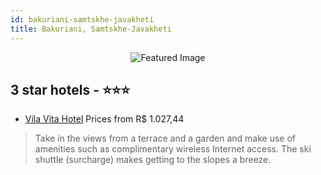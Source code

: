 ```yaml
---
id: bakuriani-samtskhe-javakheti
title: Bakuriani, Samtskhe-Javakheti
---
```


<center><img src="https://i.travelapi.com/hotels/16000000/15710000/15705800/15705773/5a306ff0_z.jpg" alt="Featured Image" /></center>


##  3 star hotels - ⭐️⭐️⭐️

-    [Vila Vita Hotel](https://us.hurb.com/hotels/bakuriani/vila-vita-hotel-JNP-JP655911?cmp=18055) Prices from R$ 1.027,44
   > Take in the views from a terrace and a garden and make use of amenities such as complimentary wireless Internet access. The ski shuttle (surcharge) makes getting to the slopes a breeze.
